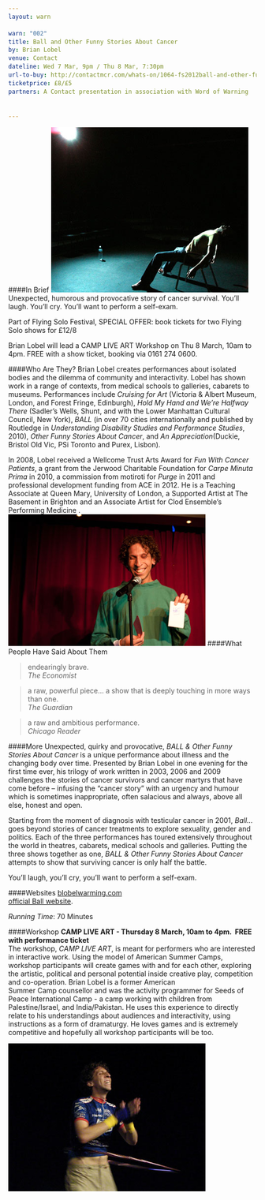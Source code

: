 ```yaml
---
layout: warn

warn: "002"
title: Ball and Other Funny Stories About Cancer
by: Brian Lobel
venue: Contact
dateline: Wed 7 Mar, 9pm / Thu 8 Mar, 7:30pm
url-to-buy: http://contactmcr.com/whats-on/1064-fs2012ball-and-other-funny-stories-about-cancer/booking/
ticketprice: £8/£5
partners: A Contact presentation in association with Word of Warning


---
```


####In Brief
![Brian Lobel](w2Brian3.jpg)
Unexpected, humorous and provocative story of cancer survival. You’ll laugh. You’ll cry. You’ll want to perform a self-exam. 

Part of Flying Solo Festival, SPECIAL OFFER: book tickets for two Flying Solo shows for £12/8

Brian Lobel will lead a CAMP LIVE ART Workshop on Thu 8 March, 10am to 4pm. FREE with a show ticket, booking via 0161 274 0600.  

####Who Are They?
Brian Lobel creates performances about isolated bodies and the dilemma of community and interactivity. Lobel has shown work in a range of contexts, from medical schools to galleries, cabarets to museums. Performances include *Cruising for Art* (Victoria & Albert Museum, London, and Forest Fringe, Edinburgh), *Hold My Hand and We’re Halfway There* (Sadler’s Wells, Shunt, and with the Lower Manhattan Cultural Council, New York), *BALL* (in over 70 cities internationally and published by Routledge in *Understanding Disability Studies and Performance Studies*, 2010), *Other Funny Stories About Cancer*, and *An Appreciation*(Duckie, Bristol Old Vic, PSi Toronto and Purex, Lisbon).   

In 2008, Lobel received a Wellcome Trust Arts Award for *Fun With Cancer Patients*, a grant from the Jerwood Charitable Foundation for *Carpe Minuta Prima* in 2010, a commission from motiroti for *Purge* in 2011 and professional development funding from ACE in 2012. He is a Teaching Associate at Queen Mary, University of London, a Supported Artist at The Basement in Brighton and an Associate Artist for Clod Ensemble’s Performing Medicine
.
![Brian Lobel](w2Brian1.jpg)
####What People Have Said About Them
>endearingly brave.  
*The Economist*      
 
>a raw, powerful piece… a show that is deeply touching in more ways than one.  
*The Guardian*       

>a raw and ambitious performance.  
*Chicago Reader*      

####More
Unexpected, quirky and provocative, *BALL & Other Funny Stories About Cancer* is a unique performance about illness and the changing body over time. Presented by Brian Lobel in one evening for the first time ever, his trilogy of work written in 2003, 2006 and 2009 challenges the stories of cancer survivors and cancer martyrs that have come before – infusing the “cancer story” with an urgency and humour which is sometimes inappropriate, often salacious and always, above all else, honest and open.    

Starting from the moment of diagnosis with testicular cancer in 2001, *Ball…* goes beyond stories of cancer treatments to explore sexuality, gender and politics. Each of the three performances has toured extensively throughout the world in theatres, cabarets, medical schools and galleries. Putting the three shows together as one, *BALL & Other Funny Stories About Cancer* attempts to show that surviving cancer is only half the battle.    

You’ll laugh, you’ll cry, you’ll want to perform a self-exam.    

####Websites
[blobelwarming.com](http://www.blobelwarming.com/)     
[official Ball website](http://brianlobel.freeservers.com/BALL1.htm). 

*Running Time*: 70 Minutes

####Workshop
**CAMP LIVE ART  - Thursday 8 March, 10am to 4pm.  FREE with performance ticket**    
The workshop, *CAMP LIVE ART*, is meant for performers who are interested in interactive work. Using the model of American Summer Camps, workshop participants will create games with and for each other, exploring the artistic, political and personal potential inside creative play, competition and co-operation. Brian Lobel is a former American Summer Camp counsellor and was the activity programmer for Seeds of Peace International Camp - a camp working with children from Palestine/Israel, and India/Pakistan. He uses this experience to directly relate to his understandings about audiences and interactivity, using instructions as a form of dramaturgy. He loves games and is extremely competitive and hopefully all workshop participants will be too.

![Brian Lobel](w2Brian2.jpg)